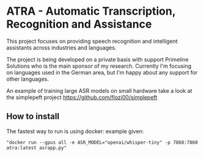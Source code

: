 # ATRA - Automatic Transcription, Recognition and Assistance

This project focuses on providing speech recognition and intelligent assistants across industries and languages.

The project is being developed on a private basis with support Primeline Solutions who is the main sponsor of my research.
Currently I'm focusing on languages used in the German area, but I'm happy about any support for other languages.

An example of training large ASR models on small hardware take a look at the simplepeft project https://github.com/flozi00/simplepeft 

## How to install
The fastest way to run is using docker:
example given:

```
"docker run --gpus all -e ASR_MODEL="openai/whisper-tiny" -p 7868:7860  atra:latest asrapp.py"
```